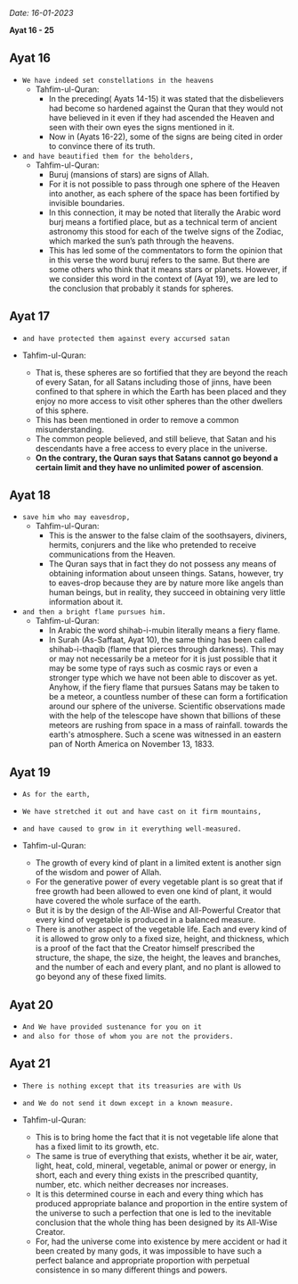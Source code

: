 *Date: 16-01-2023*

**Ayat 16 - 25**

## Ayat 16

- `We have indeed set constellations in the heavens`
  - Tahfim-ul-Quran:
    - In the preceding( Ayats 14-15) it was stated that the disbelievers had become so hardened against the Quran that they would not have believed in it even if they had ascended the Heaven and seen with their own eyes the signs mentioned in it.
    - Now in (Ayats 16-22), some of the signs are being cited in order to convince there of its truth.
- `and have beautified them for the beholders,`
  - Tahfim-ul-Quran:
    - Buruj (mansions of stars) are signs of Allah.
    - For it is not possible to pass through one sphere of the Heaven into another, as each sphere of the space has been fortified by invisible boundaries.
    - In this connection, it may be noted that literally the Arabic word burj means a fortified place, but as a technical term of ancient astronomy this stood for each of the twelve signs of the Zodiac, which marked the sun’s path through the heavens. 
    - This has led some of the commentators to form the opinion that in this verse the word buruj refers to the same. But there are some others who think that it means stars or planets. However, if we consider this word in the context of (Ayat 19), we are led to the conclusion that probably it stands for spheres.

## Ayat 17

- `and have protected them against every accursed satan`

- Tahfim-ul-Quran:
  - That is, these spheres are so fortified that they are beyond the reach of every Satan, for all Satans including those of jinns, have been confined to that sphere in which the Earth has been placed and they enjoy no more access to visit other spheres than the other dwellers of this sphere.
  - This has been mentioned in order to remove a common misunderstanding.
  - The common people believed, and still believe, that Satan and his descendants have a free access to every place in the universe.
  - **On the contrary, the Quran says that Satans cannot go beyond a certain limit and they have no unlimited power of ascension**.

## Ayat 18

- `save him who may eavesdrop,`
  - Tahfim-ul-Quran:
    - This is the answer to the false claim of the soothsayers, diviners, hermits, conjurers and the like who pretended to receive communications from the Heaven.
    - The Quran says that in fact they do not possess any means of obtaining information about unseen things. Satans, however, try to eaves-drop because they are by nature more like angels than human beings, but in reality, they succeed in obtaining very little information about it.
- `and then a bright flame pursues him.`
  - Tahfim-ul-Quran:
    - In Arabic the word shihab-i-mubin literally means a fiery flame.
    - In Surah (As-Saffaat, Ayat 10), the same thing has been called shihab-i-thaqib (flame that pierces through darkness). This may or may not necessarily be a meteor for it is just possible that it may be some type of rays such as cosmic rays or even a stronger type which we have not been able to discover as yet. Anyhow, if the fiery flame that pursues Satans may be taken to be a meteor, a countless number of these can form a fortification around our sphere of the universe. Scientific observations made with the help of the telescope have shown that billions of these meteors are rushing from space in a mass of rainfall. towards the earth's atmosphere. Such a scene was witnessed in an eastern pan of North America on November 13, 1833.

## Ayat 19

- `As for the earth,`
- `We have stretched it out and have cast on it firm mountains,`
- `and have caused to grow in it everything well-measured.`

- Tahfim-ul-Quran:
  - The growth of every kind of plant in a limited extent is another sign of the wisdom and power of Allah.
  - For the generative power of every vegetable plant is so great that if free growth had been allowed to even one kind of plant, it would have covered the whole surface of the earth.
  - But it is by the design of the All-Wise and All-Powerful Creator that every kind of vegetable is produced in a balanced measure.
  - There is another aspect of the vegetable life. Each and every kind of it is allowed to grow only to a fixed size, height, and thickness, which is a proof of the fact that the Creator himself prescribed the structure, the shape, the size, the height, the leaves and branches, and the number of each and every plant, and no plant is allowed to go beyond any of these fixed limits.

## Ayat 20

- `And We have provided sustenance for you on it`
- `and also for those of whom you are not the providers.`

## Ayat 21

- `There is nothing except that its treasuries are with Us`
- `and We do not send it down except in a known measure.`

- Tahfim-ul-Quran:
  - This is to bring home the fact that it is not vegetable life alone that has a fixed limit to its growth, etc.
  - The same is true of everything that exists, whether it be air, water, light, heat, cold, mineral, vegetable, animal or power or energy, in short, each and every thing exists in the prescribed quantity, number, etc. which neither decreases nor increases.
  - It is this determined course in each and every thing which has produced appropriate balance and proportion in the entire system of the universe to such a perfection that one is led to the inevitable conclusion that the whole thing has been designed by its All-Wise Creator.
  - For, had the universe come into existence by mere accident or had it been created by many gods, it was impossible to have such a perfect balance and appropriate proportion with perpetual consistence in so many different things and powers.